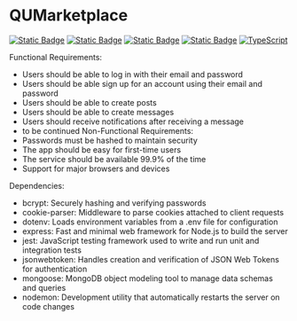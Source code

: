 # QUMarketplace

[![Static Badge](https://img.shields.io/badge/React-09d9fe?style=for-the-badge&logo=react&logoColor=white)](https://react.dev/)
[![Static Badge](https://img.shields.io/badge/MongoDB-4EA94B?style=for-the-badge&logo=mongodb&logoColor=white)](https://www.mongodb.com/)
[![Static Badge](https://img.shields.io/badge/Express-000000?style=for-the-badge&logo=express&logoColor=white)](https://expressjs.com/)
[![Static Badge](https://img.shields.io/badge/JavaScript-F7DF1E?style=for-the-badge&logo=javascript&logoColor=black)](https://developer.mozilla.org/en-US/docs/Web/JavaScript)
[![TypeScript](https://img.shields.io/badge/TypeScript-3178C6?style=for-the-badge&logo=typescript&logoColor=white)](https://www.typescriptlang.org/)

Functional Requirements:
- Users should be able to log in with their email and password
- Users should be able sign up for an account using their email and password
- Users should be able to create posts
- Users should be able to create messages
- Users should receive notifications after receiving a message
- to be continued
Non-Functional Requirements:
- Passwords must be hashed to maintain security
- The app should be easy for first-time users
- The service should be available 99.9% of the time
- Support for major browsers and devices

Dependencies:
- bcrypt: Securely hashing and verifying passwords
- cookie-parser: Middleware to parse cookies attached to client requests
- dotenv: Loads environment variables from a .env file for configuration
- express: Fast and minimal web framework for Node.js to build the server
- jest: JavaScript testing framework used to write and run unit and integration tests
- jsonwebtoken: Handles creation and verification of JSON Web Tokens for authentication
- mongoose: MongoDB object modeling tool to manage data schemas and queries
- nodemon: Development utility that automatically restarts the server on code changes
